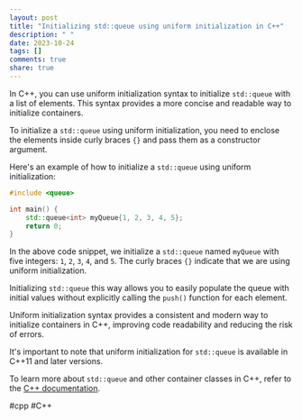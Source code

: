 ```yaml
---
layout: post
title: "Initializing std::queue using uniform initialization in C++"
description: " "
date: 2023-10-24
tags: []
comments: true
share: true
---
```


In C++, you can use uniform initialization syntax to initialize `std::queue` with a list of elements. This syntax provides a more concise and readable way to initialize containers.

To initialize a `std::queue` using uniform initialization, you need to enclose the elements inside curly braces `{}` and pass them as a constructor argument.

Here's an example of how to initialize a `std::queue` using uniform initialization:

```cpp
#include <queue>

int main() {
    std::queue<int> myQueue{1, 2, 3, 4, 5};
    return 0;
}
```

In the above code snippet, we initialize a `std::queue` named `myQueue` with five integers: `1`, `2`, `3`, `4`, and `5`. The curly braces `{}` indicate that we are using uniform initialization.

Initializing `std::queue` this way allows you to easily populate the queue with initial values without explicitly calling the `push()` function for each element.

Uniform initialization syntax provides a consistent and modern way to initialize containers in C++, improving code readability and reducing the risk of errors.

It's important to note that uniform initialization for `std::queue` is available in C++11 and later versions.

To learn more about `std::queue` and other container classes in C++, refer to the [C++ documentation](https://en.cppreference.com/w/cpp/container/queue).

#cpp #C++
